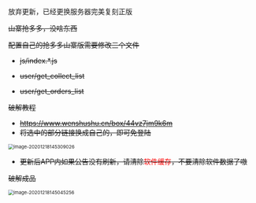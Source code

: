 放弃更新，已经更换服务器完美复刻正版



~~山寨抢多多，没啥东西~~


~~配置自己的抢多多山寨版需要修改三个文件~~

- ~~js/index.*.js~~

- ~~user/get_collect_list~~

- ~~user/get_orders_list~~

~~破解教程~~

- ~~https://www.wenshushu.cn/box/44vz7jm9k6m~~
- ~~将选中的部分链接换成自己的，即可免登陆~~

<img src="https://gitee.com/zhx47/copy_qdd/raw/master/img/image-20201218145309026.png" alt="image-20201218145309026" style="zoom:67%;" />

- ~~更新后APP内如果公告没有刷新，请清除<font style="color:red">软件缓存</font>，不要清除软件数据了嗷~~

~~破解成品~~

<img src="https://gitee.com/zhx47/copy_qdd/raw/master/img/image-20201218145045256.png" alt="image-20201218145045256" style="zoom:67%;" />